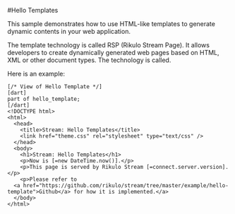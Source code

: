 #Hello Templates

This sample demonstrates how to use HTML-like templates to generate dynamic contents in your web application.

The template technology is called RSP (Rikulo Stream Page). It allows developers to create dynamically generated web pages based on HTML, XML or other document types. The technology is called.

Here is an example:

    [/* View of Hello Template */]
    [dart]
    part of hello_template;
    [/dart]
    <!DOCTYPE html>
    <html>
      <head>
        <title>Stream: Hello Templates</title>
        <link href="theme.css" rel="stylesheet" type="text/css" />
      </head>
      <body>
        <h1>Stream: Hello Templates</h1>
        <p>Now is [=new DateTime.now()].</p>
        <p>This page is served by Rikulo Stream [=connect.server.version].</p>
        <p>Please refer to
      <a href="https://github.com/rikulo/stream/tree/master/example/hello-template">Github</a> for how it is implemented.</a>
      </body>
    </html>
